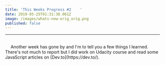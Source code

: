 ```yaml
---
title: 'This Weeks Progress #2    '
date: 2019-05-25T01:31:38.061Z
image: /images/whats-new-orig_orig.png
published: false
---
```

- - -

<br>
&emsp; Another week has gone by and I'm to tell you a few things I learned.   
There's not much to report but I did work on Udacity course and read some JavaScript articles on [Dev.to](https://dev.to/).
